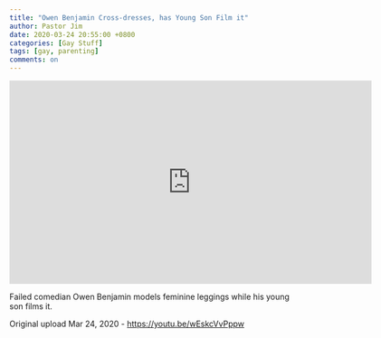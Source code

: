 ```yaml
---
title: "Owen Benjamin Cross-dresses, has Young Son Film it"
author: Pastor Jim
date: 2020-03-24 20:55:00 +0800
categories: [Gay Stuff]
tags: [gay, parenting]
comments: on
---
```


<iframe width="640" height="360" scrolling="no" frameborder="0" style="border: none;" src="https://www.bitchute.com/embed/kIkfue3Jo0Ru/"></iframe>

Failed comedian Owen Benjamin models feminine leggings while his young son films it.



Original upload Mar 24, 2020 - https://youtu.be/wEskcVvPppw

